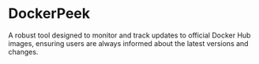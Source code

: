 # DockerPeek
A robust tool designed to monitor and track updates to official Docker Hub images, ensuring users are always informed about the latest versions and changes.
